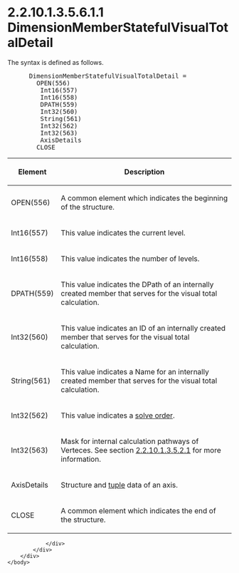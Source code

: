 <html dir="LTR" xmlns:mshelp="http://msdn.microsoft.com/mshelp" xmlns:ddue="http://ddue.schemas.microsoft.com/authoring/2003/5" xmlns:xlink="http://www.w3.org/1999/xlink" xmlns:tool="http://www.microsoft.com/tooltip">
    <head>
        <meta http-equiv="Content-Type" content="text/html; CHARSET=utf-8"></meta>
        <meta name="save" content="history"></meta>
        <title>2.2.10.1.3.5.6.1.1 DimensionMemberStatefulVisualTotalDetail</title>
        <xml>
            <mshelp:toctitle title="2.2.10.1.3.5.6.1.1 DimensionMemberStatefulVisualTotalDetail"></mshelp:toctitle>
            <mshelp:rltitle title="[MS-SSAS8]: DimensionMemberStatefulVisualTotalDetail"></mshelp:rltitle>
            <mshelp:keyword index="A" term="c87fa5dd-c9fe-48c9-b6a9-da290e4c2f17"></mshelp:keyword>
            <mshelp:attr name="DCSext.ContentType" value="open specification"></mshelp:attr>
            <mshelp:attr name="AssetID" value="c87fa5dd-c9fe-48c9-b6a9-da290e4c2f17"></mshelp:attr>
            <mshelp:attr name="TopicType" value="kbRef"></mshelp:attr>
            <mshelp:attr name="DCSext.Title" value="[MS-SSAS8]: DimensionMemberStatefulVisualTotalDetail" />
        </xml>
    </head>
    <body>
        <div id="header">
            <h1 class="heading">2.2.10.1.3.5.6.1.1 DimensionMemberStatefulVisualTotalDetail</h1>
        </div>
        <div id="mainSection">
            <div id="mainBody">
                <div id="allHistory" class="saveHistory"></div>
                <div id="sectionSection0" class="section" name="collapseableSection">
                    

<p>The syntax is defined as follows.           </p>

<dl>
<dd>
<div><pre> DimensionMemberStatefulVisualTotalDetail = 
   OPEN(556)
    Int16(557) 
    Int16(558) 
    DPATH(559)
    Int32(560) 
    String(561) 
    Int32(562)
    Int32(563) 
    AxisDetails
   CLOSE
</pre></div>
</dd></dl>

<table>
 <thead>
  <tr>
   <th>
   <p>Element</p>
   </th>
   <th>
   <p>Description</p>
   </th>
  </tr>
 </thead>
 <tr>
  <td>
  <p>OPEN(556)</p>
  </td>
  <td>
  <p>A common element which indicates the beginning of the
  structure.</p>
  </td>
 </tr>
 <tr>
  <td>
  <p>Int16(557)</p>
  </td>
  <td>
  <p>This value indicates the current level.</p>
  </td>
 </tr>
 <tr>
  <td>
  <p>Int16(558)</p>
  </td>
  <td>
  <p>This value indicates the number of levels.</p>
  </td>
 </tr>
 <tr>
  <td>
  <p>DPATH(559)</p>
  </td>
  <td>
  <p>This value indicates the DPath of an internally
  created member that serves for the visual total calculation.</p>
  </td>
 </tr>
 <tr>
  <td>
  <p>Int32(560)</p>
  </td>
  <td>
  <p>This value indicates an ID of an internally created
  member that serves for the visual total calculation.</p>
  </td>
 </tr>
 <tr>
  <td>
  <p>String(561)</p>
  </td>
  <td>
  <p>This value indicates a Name for an internally created
  member that serves for the visual total calculation.</p>
  </td>
 </tr>
 <tr>
  <td>
  <p>Int32(562)</p>
  </td>
  <td>
  <p>This value indicates a <a href="c527450b-f5bd-424b-8c98-ba6365288f35.htm#gt_7faee801-7705-424a-8e64-1cd18ab0dfab">solve order</a>.</p>
  </td>
 </tr>
 <tr>
  <td>
  <p>Int32(563)</p>
  </td>
  <td>
  <p>Mask for internal calculation pathways of Verteces.
  See section <a href="e294988f-1b0c-4319-a599-3caee4779701.htm">2.2.10.1.3.5.2.1</a>
  for more information.</p>
  </td>
 </tr>
 <tr>
  <td>
  <p>AxisDetails</p>
  </td>
  <td>
  <p>Structure and <a href="c527450b-f5bd-424b-8c98-ba6365288f35.htm#gt_e64f7e8a-c55b-47dc-9c6e-2afe5f13d448">tuple</a> data of an axis.</p>
  </td>
 </tr>
 <tr>
  <td>
  <p>CLOSE</p>
  </td>
  <td>
  <p>A common element which indicates the end of the
  structure.</p>
  </td>
 </tr>
</table>

<p> </p>


                </div>
            </div>
        </div>
    </body>
</html>